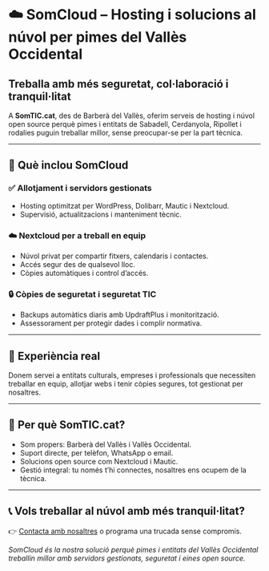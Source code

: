 # ☁️ SomCloud – Hosting i solucions al núvol per pimes del Vallès Occidental

## Treballa amb més seguretat, col·laboració i tranquil·litat

A **SomTIC.cat**, des de Barberà del Vallès, oferim serveis de hosting i núvol open source perquè pimes i entitats de Sabadell, Cerdanyola, Ripollet i rodalies puguin treballar millor, sense preocupar-se per la part tècnica.

---

## 🔧 Què inclou SomCloud

### ✅ Allotjament i servidors gestionats
- Hosting optimitzat per WordPress, Dolibarr, Mautic i Nextcloud.
- Supervisió, actualitzacions i manteniment tècnic.

### ☁️ Nextcloud per a treball en equip
- Núvol privat per compartir fitxers, calendaris i contactes.
- Accés segur des de qualsevol lloc.
- Còpies automàtiques i control d’accés.

### 🔒 Còpies de seguretat i seguretat TIC
- Backups automàtics diaris amb UpdraftPlus i monitorització.
- Assessorament per protegir dades i complir normativa.

---

## 🧩 **Experiència real**
Donem servei a entitats culturals, empreses i professionals que necessiten treballar en equip, allotjar webs i tenir còpies segures, tot gestionat per nosaltres.

---

## 🚀 **Per què SomTIC.cat?**
- Som propers: Barberà del Vallès i Vallès Occidental.
- Suport directe, per telèfon, WhatsApp o email.
- Solucions open source com Nextcloud i Mautic.
- Gestió integral: tu només t’hi connectes, nosaltres ens ocupem de la tècnica.

---

## 📞 Vols treballar al núvol amb més tranquil·litat?

👉 [Contacta amb nosaltres](https://somtic.cat/contactar/) o programa una trucada sense compromís.

*SomCloud és la nostra solució perquè pimes i entitats del Vallès Occidental treballin millor amb servidors gestionats, seguretat i eines open source.*
